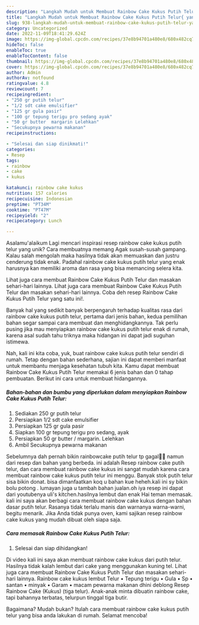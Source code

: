 ```yaml
---
description: "Langkah Mudah untuk Membuat Rainbow Cake Kukus Putih Telur{ yang Lezat"
title: "Langkah Mudah untuk Membuat Rainbow Cake Kukus Putih Telur{ yang Lezat"
slug: 938-langkah-mudah-untuk-membuat-rainbow-cake-kukus-putih-telur-yang-lezat
category: Uncategorized
date: 2022-11-09T18:41:29.624Z
image: https://img-global.cpcdn.com/recipes/37e8b94701a480e8/680x482cq70/rainbow-cake-kukus-putih-telur-foto-resep-utama.jpg
hideToc: false
enableToc: true
enableTocContent: false
thumbnail: https://img-global.cpcdn.com/recipes/37e8b94701a480e8/680x482cq70/rainbow-cake-kukus-putih-telur-foto-resep-utama.jpg
cover: https://img-global.cpcdn.com/recipes/37e8b94701a480e8/680x482cq70/rainbow-cake-kukus-putih-telur-foto-resep-utama.jpg
author: Admin
authorAv: notfound
ratingvalue: 4.8
reviewcount: 7
recipeingredient:
- "250 gr putih telur"
- "1/2 sdt cake emulsifier"
- "125 gr gula pasir"
- "100 gr tepung terigu pro sedang ayak"
- "50 gr butter  margarin Lelehkan"
- "Secukupnya pewarna makanan"
recipeinstructions:

- "Selesai dan siap dinikmati!"
categories:
- Resep
tags:
- rainbow
- cake
- kukus

katakunci: rainbow cake kukus 
nutrition: 157 calories
recipecuisine: Indonesian
preptime: "PT34M"
cooktime: "PT47M"
recipeyield: "2"
recipecategory: Lunch

---
```



Asalamu'alaikum Lagi mencari inspirasi resep rainbow cake kukus putih telur yang unik? Cara membuatnya memang Agak susah-susah gampang. Kalau salah mengolah maka hasilnya tidak akan memuaskan dan justru cenderung tidak enak. Padahal rainbow cake kukus putih telur yang enak harusnya kan memiliki aroma dan rasa yang bisa memancing selera kita.


Lihat juga cara membuat Rainbow Cake Kukus Putih Telur dan masakan sehari-hari lainnya. Lihat juga cara membuat Rainbow Cake Kukus Putih Telur dan masakan sehari-hari lainnya. Coba deh resep Rainbow Cake Kukus Putih Telur yang satu ini!.

Banyak hal yang sedikit banyak berpengaruh terhadap kualitas rasa dari rainbow cake kukus putih telur, pertama dari jenis bahan, kedua pemilihan bahan segar sampai cara membuat dan menghidangkannya. Tak perlu pusing jika mau menyiapkan rainbow cake kukus putih telur enak di rumah, karena asal sudah tahu triknya maka hidangan ini dapat jadi suguhan istimewa.


Nah, kali ini kita coba, yuk, buat rainbow cake kukus putih telur sendiri di rumah. Tetap dengan bahan sederhana, sajian ini dapat memberi manfaat untuk membantu menjaga kesehatan tubuh kita. Kamu dapat membuat Rainbow Cake Kukus Putih Telur memakai 6 jenis bahan dan 0 tahap pembuatan. Berikut ini cara untuk membuat hidangannya.

<!--inarticleads1-->

##### Bahan-bahan dan bumbu yang diperlukan dalam menyiapkan Rainbow Cake Kukus Putih Telur:

1. Sediakan 250 gr putih telur
1. Persiapkan 1/2 sdt cake emulsifier
1. Persiapkan 125 gr gula pasir
1. Siapkan 100 gr tepung terigu pro sedang, ayak
1. Persiapkan 50 gr butter / margarin. Lelehkan
1. Ambil Secukupnya pewarna makanan


Sebelumnya dah pernah bikin rainbowcake putih telur tp gagal🙊🙊 namun dari resep dan bahan yang berbeda. ini adalah Resep rainbow cake putih telur, dan cara membuat rainbow cake kukus ini sangat mudah karena cara membuat rainbow cake kukus putih telur ini menggu. Banyak stok putih telur sisa bikin donat. bisa dimanfaatkan koq u bahan kue heheh.kali ini sy bikin bolu potong . lumayan juga u tambah bahan jualan.oh iya resep ini dapat dari youtubenya uli&#39;s kitchen.hasilnya lembut dan enak Hai teman memasak. kali ini saya akan berbagi cara membuat rainbow cake kukus dengan bahan dasar putih telur. Rasanya tidak terlalu manis dan warnanya warna-warni, begitu menarik. Jika Anda tidak punya oven, kami sajikan resep rainbow cake kukus yang mudah dibuat oleh siapa saja. 

<!--inarticleads2-->

##### Cara memasak Rainbow Cake Kukus Putih Telur:


1. Selesai dan siap dihidangkan!

Di video kali ini saya akan membuat rainbow cake kukus dari putih telur. Hasilnya tidak kalah lembut dari cake yang menggunakan kuning tel. Lihat juga cara membuat Rainbow Cake Kukus Putih Telur dan masakan sehari-hari lainnya. Rainbow cake kukus lembut Telur • Tepung terigu • Gula • Sp • santan • minyak • Garam • macam pewarna makanan dhini deblong Resep Rainbow Cake (Kukus) (tiga telur). Anak-anak minta dibuatin rainbow cake, tapi bahannya terbatas, telurpun tinggal tiga butir. 

Bagaimana? Mudah bukan? Itulah cara membuat rainbow cake kukus putih telur yang bisa anda lakukan di rumah. Selamat mencoba!

